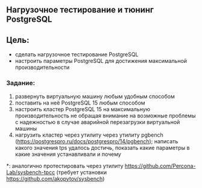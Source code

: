 ## Нагрузочное тестирование и тюнинг PostgreSQL

## Цель:
- сделать нагрузочное тестирование PostgreSQL
- настроить параметры PostgreSQL для достижения максимальной производительности

### Задание:
1. развернуть виртуальную машину любым удобным способом
2. поставить на неё PostgreSQL 15 любым способом 
3. настроить кластер PostgreSQL 15 на максимальную производительность не обращая внимание на возможные проблемы с надежностью в случае аварийной перезагрузки виртуальной машины 
4. нагрузить кластер через утилиту через утилиту pgbench (https://postgrespro.ru/docs/postgrespro/14/pgbench); написать какого значения tps удалось достичь, показать какие параметры в какие значения устанавливали и почему

*: аналогично протестировать через утилиту https://github.com/Percona-Lab/sysbench-tpcc (требует установки
https://github.com/akopytov/sysbench)
